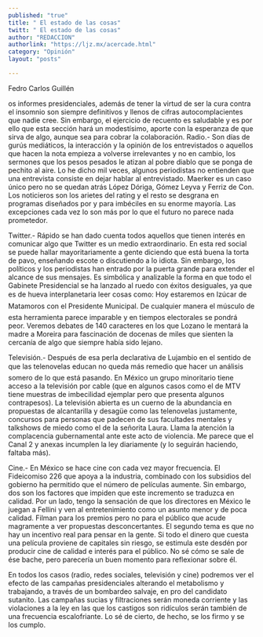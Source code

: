 ```yaml
---
published: "true"
title: " El estado de las cosas"
twitt: " El estado de las cosas"
author: "REDACCION"
authorlink: "https://ljz.mx/acercade.html"
category: "Opinión"
layout: "posts"

---
```



  Fedro Carlos Guillén



  os informes presidenciales, además de tener la virtud de ser la cura contra el insomnio son siempre definitivos y llenos de cifras autocomplacientes que nadie cree. Sin embargo, el ejercicio de recuento es saludable y es por ello que esta sección hará un modestísimo, aporte con la esperanza de que sirva de algo, aunque sea para cobrar la colaboración. Radio.- Son días de gurús mediáticos, la interacción y la opinión de los entrevistados o aquellos que hacen la nota empieza a volverse irrelevantes y no en cambio, los sermones que los pesos pesados le atizan al pobre diablo que se ponga de pechito al aire. Lo he dicho mil veces, algunos periodistas no entienden que una entrevista consiste en dejar hablar al entrevistado. Maerker es un caso único pero no se quedan atrás López Dóriga, Gómez Leyva y Ferriz de Con. Los noticieros son los arietes del rating y el resto se desgrana en programas diseñados por y para imbéciles en su enorme mayoría. Las excepciones cada vez lo son más por lo que el futuro no parece nada prometedor.



  Twitter.- Rápido se han dado cuenta todos aquellos que tienen interés en comunicar algo que Twitter es un medio extraordinario. En esta red social se puede hallar mayoritariamente a gente diciendo que está buena la torta de pavo, enseñando escote o discutiendo a lo idiota. Sin embargo, los políticos y los periodistas han entrado por la puerta grande para extender el alcance de sus mensajes. Es simbólica y analizable la forma en que todo el Gabinete Presidencial se ha lanzado al ruedo con éxitos desiguales, ya que es de hueva interplanetaria leer cosas como: Hoy estaremos en Izúcar de Matamoros con el Presidente Municipal. De cualquier manera el músculo de esta herramienta parece imparable y en tiempos electorales se pondrá peor. Veremos debates de 140 caracteres en los que Lozano le mentará la madre a Moreira para fascinación de docenas de miles que sienten la cercanía de algo que siempre había sido lejano.



  Televisión.- Después de esa perla declarativa de Lujambio en el sentido de que las telenovelas educan no queda más remedio que hacer un análisis somero de lo que está pasando. En México un grupo minoritario tiene acceso a la televisión por cable (que en algunos casos como el de MTV tiene muestras de imbecilidad ejemplar pero que presenta algunos contrapesos). La televisión abierta es un cuerno de la abundancia en propuestas de alcantarilla y desagüe como las telenovelas justamente, concursos para personas que padecen de sus facultades mentales y talkshows de miedo como el de la señorita Laura. Llama la atención la complacencia gubernamental ante este acto de violencia. Me parece que el Canal 2 y anexas incumplen la ley diariamente (y lo seguirán haciendo, faltaba más).



  Cine.- En México se hace cine con cada vez mayor frecuencia. El Fideicomiso 226 que apoya a la industria, combinado con los subsidios del gobierno ha permitido que el número de películas aumente. Sin embargo, dos son los factores que impiden que este incremento se traduzca en calidad. Por un lado, tengo la sensación de que los directores en México le juegan a Fellini y ven al entretenimiento como un asunto menor y de poca calidad. Filman para los premios pero no para el público que acude magramente a ver propuestas desconcertantes. El segundo tema es que no hay un incentivo real para pensar en la gente. Si todo el dinero que cuesta una película proviene de capitales sin riesgo, se estimula este desdén por producir cine de calidad e interés para el público. No sé cómo se sale de ése bache, pero parecería un buen momento para reflexionar sobre él.



  En todos los casos (radio, redes sociales, televisión y cine) podremos ver el efecto de las campañas presidenciales alterando el metabolismo y trabajando, a través de un bombardeo salvaje, en pro del candidato sutanito. Las campañas sucias y filtraciones serán moneda corriente y las violaciones a la ley en las que los castigos son ridículos serán también de una frecuencia escalofriante. Lo sé de cierto, de hecho, se los firmo y se los cumplo.


